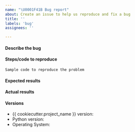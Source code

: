 ```yaml
---
name: "\U0001F41B Bug report"
about: Create an issue to help us reproduce and fix a bug
title: ''
labels: 'bug'
assignees: ''

---
```


<!--
Before submitting a bug issue, please make sure that it hasn't been already
addressed by searching through the past issues!
-->

#### Describe the bug
<!--
A clear and concise description of what the bug is.
-->

#### Steps/code to reproduce
<!--
Please add a minimal example that we can reproduce the error by running the
code. Be as succinct as possible, do not depend on external data. In short, we
are going to copy-paste your code and we expect to get the same
result as you.

If the code is too long, feel free to put it in a public gist and link
it in the issue: https://gist.github.com
-->

```
Sample code to reproduce the problem
```

#### Expected results
<!-- Example: No error is thrown. Please paste or describe the expected results.-->

#### Actual results
<!-- Please paste or specifically describe the actual output or traceback. -->

#### Versions
* {{ cookiecutter.project_name }} version:
* Python version:
* Operating System:
